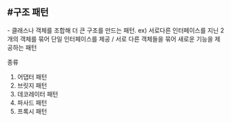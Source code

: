 <h2>#구조 패턴</h2>
 - 클래스나 객체를 조합해 더 큰 구조를 만드는 패턴. 
  ex) 서로다른 인터페이스를 지닌 2개의 객체를 묶어 단일 인터페이스를 제공 / 서로 다른 객체들을 묶어 새로운 기능을 제공하는 패턴
  
  

종류
1. 어댑터 패턴
2. 브릿지 패턴
3. 데코레이터 패턴
4. 파사드 패턴
5. 프록시 패턴
